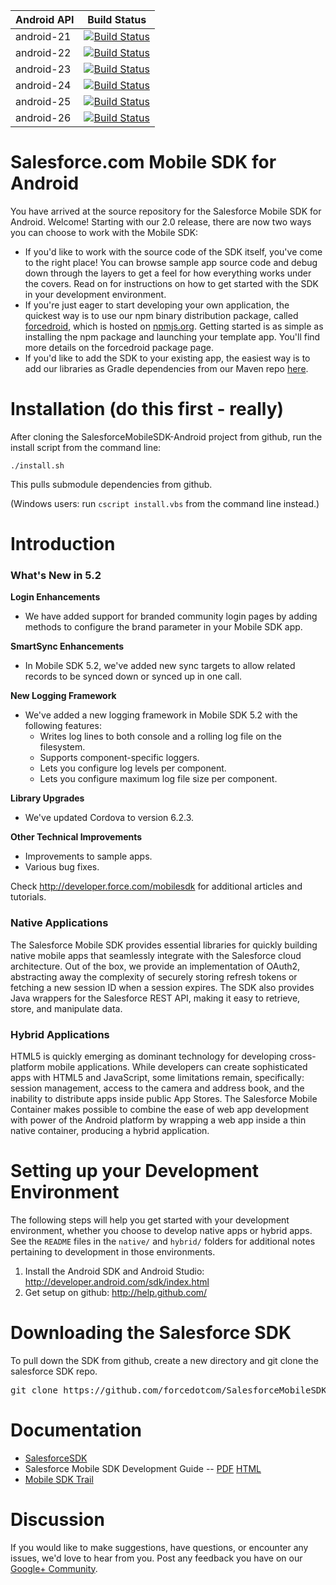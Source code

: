 | Android API | Build Status |
|-------------|--------------|
| android-21  |[![Build Status](https://forcedotcom.github.io/SalesforceMobileSDK-TestResults/Android-test-results/Android-21/dev/latest/buildstatus.svg)](https://forcedotcom.github.io/SalesforceMobileSDK-TestResults/Android-test-results/Android-21/dev/latest/index.html)|
| android-22  |[![Build Status](https://forcedotcom.github.io/SalesforceMobileSDK-TestResults/Android-test-results/Android-22/dev/latest/buildstatus.svg)](https://forcedotcom.github.io/SalesforceMobileSDK-TestResults/Android-test-results/Android-22/dev/latest/index.html)|
| android-23  |[![Build Status](https://forcedotcom.github.io/SalesforceMobileSDK-TestResults/Android-test-results/Android-23/dev/latest/buildstatus.svg)](https://forcedotcom.github.io/SalesforceMobileSDK-TestResults/Android-test-results/Android-23/dev/latest/index.html)|
| android-24  |[![Build Status](https://forcedotcom.github.io/SalesforceMobileSDK-TestResults/Android-test-results/Android-24/dev/latest/buildstatus.svg)](https://forcedotcom.github.io/SalesforceMobileSDK-TestResults/Android-test-results/Android-24/dev/latest/index.html)|
| android-25  |[![Build Status](https://forcedotcom.github.io/SalesforceMobileSDK-TestResults/Android-test-results/Android-25/dev/latest/buildstatus.svg)](https://forcedotcom.github.io/SalesforceMobileSDK-TestResults/Android-test-results/Android-25/dev/latest/index.html)|
| android-26  |[![Build Status](https://forcedotcom.github.io/SalesforceMobileSDK-TestResults/Android-test-results/Android-26/dev/latest/buildstatus.svg)](https://forcedotcom.github.io/SalesforceMobileSDK-TestResults/Android-test-results/Android-26/dev/latest/index.html)|

# Salesforce.com Mobile SDK for Android

You have arrived at the source repository for the Salesforce Mobile SDK for Android. Welcome! Starting with our 2.0 release, there are now two ways you can choose to work with the Mobile SDK:

- If you'd like to work with the source code of the SDK itself, you've come to the right place! You can browse sample app source code and debug down through the layers to get a feel for how everything works under the covers. Read on for instructions on how to get started with the SDK in your development environment.
- If you're just eager to start developing your own application, the quickest way is to use our npm binary distribution package, called [forcedroid](https://npmjs.org/package/forcedroid), which is hosted on [npmjs.org](https://npmjs.org/). Getting started is as simple as installing the npm package and launching your template app. You'll find more details on the forcedroid package page.
- If you'd like to add the SDK to your existing app, the easiest way is to add our libraries as Gradle dependencies from our Maven repo [here](https://bintray.com/forcedotcom/salesforcemobilesdk).

Installation (do this first - really)
==

After cloning the SalesforceMobileSDK-Android project from github, run the install script from the command line:

`./install.sh`

This pulls submodule dependencies from github.

(Windows users: run `cscript install.vbs` from the command line instead.)

Introduction
==

### What's New in 5.2

**Login Enhancements**
- We have added support for branded community login pages by adding methods to configure the brand parameter in your Mobile SDK app.

**SmartSync Enhancements**
- In Mobile SDK 5.2, we've added new sync targets to allow related records to be synced down or synced up in one call.

**New Logging Framework**
- We've added a new logging framework in Mobile SDK 5.2 with the following features:
	- Writes log lines to both console and a rolling log file on the filesystem.
	- Supports component-specific loggers.
	- Lets you configure log levels per component.
	- Lets you configure maximum log file size per component.

**Library Upgrades**
- We've updated Cordova to version 6.2.3.

**Other Technical Improvements**
- Improvements to sample apps.
- Various bug fixes.

Check http://developer.force.com/mobilesdk for additional articles and tutorials.

### Native Applications
The Salesforce Mobile SDK provides essential libraries for quickly building native mobile apps that seamlessly integrate with the Salesforce cloud architecture.  Out of the box, we provide an implementation of OAuth2, abstracting away the complexity of securely storing refresh tokens or fetching a new session ID when a session expires. The SDK also provides Java wrappers for the Salesforce REST API, making it easy to retrieve, store, and manipulate data.

### Hybrid Applications
HTML5 is quickly emerging as dominant technology for developing cross-platform mobile applications. While developers can create sophisticated apps with HTML5 and JavaScript, some limitations remain, specifically: session management, access to the camera and address book, and the inability to distribute apps inside public App Stores. The Salesforce Mobile Container makes possible to combine the ease of web app development with power of the Android platform by wrapping a web app inside a thin native container, producing a hybrid application.

Setting up your Development Environment
==

The following steps will help you get started with your development environment, whether you choose to develop native apps or hybrid apps. See the `README` files in the `native/` and `hybrid/` folders for additional notes pertaining to development in those environments.

1. Install the Android SDK and Android Studio: http://developer.android.com/sdk/index.html
2. Get setup on github: http://help.github.com/

Downloading the Salesforce SDK
==

To pull down the SDK from github, create a new directory and git clone the salesforce SDK repo.
<pre>
git clone https://github.com/forcedotcom/SalesforceMobileSDK-Android.git
</pre>

Documentation
==

* [SalesforceSDK](http://forcedotcom.github.com/SalesforceMobileSDK-Android/index.html)
* Salesforce Mobile SDK Development Guide -- [PDF](https://github.com/forcedotcom/SalesforceMobileSDK-Shared/blob/master/doc/mobile_sdk.pdf) [HTML](https://developer.salesforce.com/docs/atlas.en-us.mobile_sdk.meta/mobile_sdk/preface_intro.htm)
* [Mobile SDK Trail](https://trailhead.salesforce.com/trails/mobile_sdk_intro)

Discussion
==

If you would like to make suggestions, have questions, or encounter any issues, we'd love to hear from you.  Post any feedback you have on our [Google+ Community](https://plus.google.com/communities/114225252149514546445).

